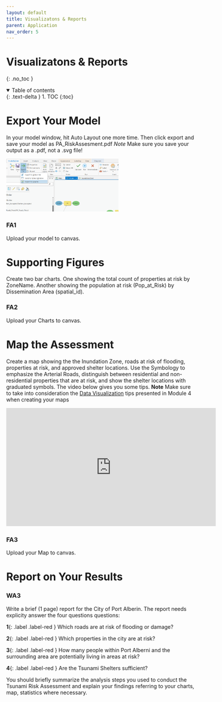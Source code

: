 ```yaml
---
layout: default
title: Visualizatons & Reports
parent: Application
nav_order: 5
---
```


# Visualizatons & Reports
{: .no_toc }

<details open markdown="block">
  <summary>
    Table of contents
  </summary>
  {: .text-delta }
1. TOC
{:toc}
</details>


# Export Your Model

In your model window, hit Auto Layout one more time.  Then click export and save your model as PA_RiskAssesment.pdf  *Note* Make sure you save your output as a .pdf, not a .svg file!

<img src='content/images/export_model.png' width='300'>

### FA1

Upload your model to canvas.

# Supporting Figures

Create two bar charts.  One showing the total count of properties at risk by ZoneName.  Another showing the population at risk (Pop_at_Risk) by Dissemination Area (spatial_id).

### FA2

Upload your Charts to canvas.


# Map the Assessment

Create a map showing the the Inundation Zone, roads at risk of flooding, properties at risk, and approved shelter locations.  Use the Symbology to emphasize the Arterial Roads, distinguish between residential and non-residential properties that are at risk, and show the shelter locations with graduated symbols.  The video below gives you some tips.  **Note** Make sure to take into consideration the [Data Visualization](https://june-skeeter.github.io/Module4_GEOS270/docs/Content_Part1.html) tips presented in Module 4 when creating your maps

<iframe width="560" height="315" src="https://www.youtube.com/embed/0TnQAzxwWaQ" title="YouTube video player" frameborder="0" allow="accelerometer; autoplay; clipboard-write; encrypted-media; gyroscope; picture-in-picture" allowfullscreen></iframe>

### FA3

Upload your Map to canvas.

# Report on Your Results

### WA3

Write a brief (1 page) report for the City of Port Alberin.  The report needs explicity answer the four questions questions:

**1**{: .label .label-red } Which roads are at risk of flooding or damage?

**2**{: .label .label-red } Which properties in the city are at risk?

**3**{: .label .label-red } How many people within Port Alberni and the surrounding area are potentially living in areas at risk?

**4**{: .label .label-red } Are the Tsunami Shelters sufficient?

You should briefly summarize the analysis steps you used to conduct the Tsunami Risk Assessment and explain your findings referring to your charts, map, statistics where necessary.


<!-- Needs to explain results & answer each question (see above^) (10 pts - 2 each) + introduction/summary of problem (5pts) + explain steps (5pts)-->